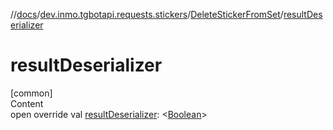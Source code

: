 //[docs](../../../index.md)/[dev.inmo.tgbotapi.requests.stickers](../index.md)/[DeleteStickerFromSet](index.md)/[resultDeserializer](result-deserializer.md)



# resultDeserializer  
[common]  
Content  
open override val [resultDeserializer](result-deserializer.md): <[Boolean](https://kotlinlang.org/api/latest/jvm/stdlib/kotlin/-boolean/index.html)>  



